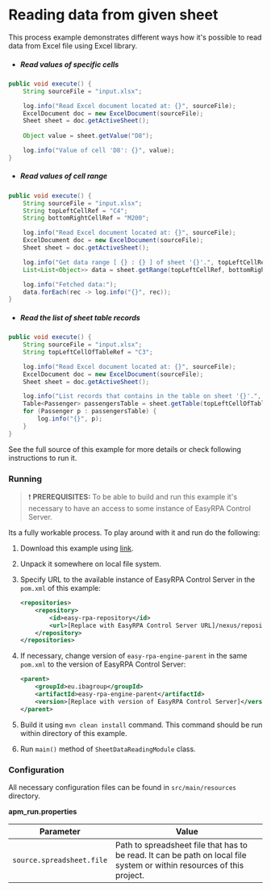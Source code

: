 # Reading data from given sheet

This process example demonstrates different ways how it's possible to read data from Excel file 
using Excel library.  

* ##### Read values of specific cells    
```Java
public void execute() {
    String sourceFile = "input.xlsx";

    log.info("Read Excel document located at: {}", sourceFile);
    ExcelDocument doc = new ExcelDocument(sourceFile);
    Sheet sheet = doc.getActiveSheet();
    
    Object value = sheet.getValue("D8");

    log.info("Value of cell 'D8': {}", value);
}
```
     
* ##### Read values of cell range    
```Java
public void execute() {
    String sourceFile = "input.xlsx";
    String topLeftCellRef = "C4";
    String bottomRightCellRef = "M200";

    log.info("Read Excel document located at: {}", sourceFile);
    ExcelDocument doc = new ExcelDocument(sourceFile);
    Sheet sheet = doc.getActiveSheet();

    log.info("Get data range [ {} : {} ] of sheet '{}'.", topLeftCellRef, bottomRightCellRef, sheet.getName());
    List<List<Object>> data = sheet.getRange(topLeftCellRef, bottomRightCellRef);

    log.info("Fetched data:");
    data.forEach(rec -> log.info("{}", rec));
}
```

* ##### Read the list of sheet table records     
```Java
public void execute() {
    String sourceFile = "input.xlsx";    
    String topLeftCellOfTableRef = "C3";

    log.info("Read Excel document located at: {}", sourceFile);
    ExcelDocument doc = new ExcelDocument(sourceFile);
    Sheet sheet = doc.getActiveSheet();

    log.info("List records that contains in the table on sheet '{}'.", sheet.getName());
    Table<Passenger> passengersTable = sheet.getTable(topLeftCellOfTableRef, Passenger.class);
    for (Passenger p : passengersTable) {
        log.info("{}", p);
    }
}
```

See the full source of this example for more details or check following instructions to run it.

### Running

> :heavy_exclamation_mark: **PREREQUISITES:** To be able to build and run this example it's necessary to have an access
>to some instance of EasyRPA Control Server.   

Its a fully workable process. To play around with it and run do the following:
1. Download this example using [link][down_git_link].  
2. Unpack it somewhere on local file system.
3. Specify URL to the available instance of EasyRPA Control Server in the `pom.xml` of this example:
    ```xml
    <repositories>
        <repository>
            <id>easy-rpa-repository</id>
            <url>[Replace with EasyRPA Control Server URL]/nexus/repository/easyrpa/</url>
        </repository>
    </repositories>
    ```
4. If necessary, change version of `easy-rpa-engine-parent` in the same `pom.xml` to the version of 
EasyRPA Control Server:
    ```xml
    <parent>
        <groupId>eu.ibagroup</groupId>
        <artifactId>easy-rpa-engine-parent</artifactId>
        <version>[Replace with version of EasyRPA Control Server]</version>
    </parent>
    ```
 
5. Build it using `mvn clean install` command. This command should be run within directory of this example.
6. Run `main()` method of `SheetDataReadingModule` class.

[down_git_link]: https://downgit.github.io/#/home?url=https://github.com/easyrpa/openframework/tree/main/examples/excel/sheet-data-reading

### Configuration

All necessary configuration files can be found in <code>src/main/resources</code> directory.

**apm_run.properties**

| Parameter     | Value         |
| ------------- |---------------|
| `source.spreadsheet.file` | Path to spreadsheet file that has to be read. It can be path on local file system or within resources of this project. |
